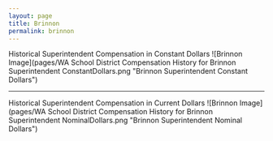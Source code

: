 ```yaml
---
layout: page
title: Brinnon
permalink: brinnon
---
```



Historical Superintendent Compensation in Constant Dollars
![Brinnon Image](pages/WA School District Compensation History for Brinnon Superintendent ConstantDollars.png "Brinnon Superintendent Constant Dollars")

___

Historical Superintendent Compensation in Current Dollars
![Brinnon Image](pages/WA School District Compensation History for Brinnon Superintendent NominalDollars.png "Brinnon Superintendent Nominal Dollars")